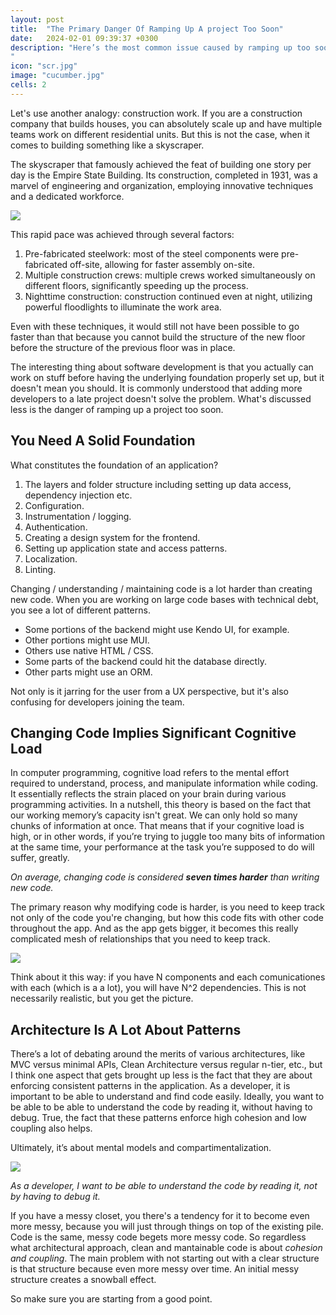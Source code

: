 ```yaml
---
layout: post
title:  "The Primary Danger Of Ramping Up A project Too Soon"
date:   2024-02-01 09:39:37 +0300
description: "Here’s the most common issue caused by ramping up too soon: the lack of parallelization. If a woman gives birth to one child in 9 months, it doesn’t mean 3 women can’t birth the same child in 3 months. Which I’ve discussed at length in my estimation article here. Let's use another analogy: construction work. If you are a construction company that builds houses, you can absolutely scale up and have multiple teams work on different residential units.
"
icon: "scr.jpg"
image: "cucumber.jpg"
cells: 2
---
```

Let's use another analogy: construction work. If you are a construction company that builds houses, you can absolutely scale up and have multiple teams work on different residential units. But this is not the case, when it comes to building something like a skyscraper.

The skyscraper that famously achieved the feat of building one story per day is the Empire State Building. Its construction, completed in 1931, was a marvel of engineering and organization, employing innovative techniques and a dedicated workforce.

<img src="skyscraper.jpg" data-src="skyscraper.jpg" class="img" loading="lazy" />

This rapid pace was achieved through several factors:

1. Pre-fabricated steelwork: most of the steel components were pre-fabricated off-site, allowing for faster assembly on-site.
2. Multiple construction crews: multiple crews worked simultaneously on different floors, significantly speeding up the process.
3. Nighttime construction: construction continued even at night, utilizing powerful floodlights to illuminate the work area.

Even with these techniques, it would still not have been possible to go faster than that because you cannot build the structure of the new floor before the structure of the previous floor was in place.

The interesting thing about software development is that you actually can work on stuff before having the underlying foundation properly set up, but it doesn't mean you should. It is commonly understood that adding more developers to a late project doesn't solve the problem. What's discussed less is the danger of ramping up a project too soon.

## You Need A Solid Foundation

What constitutes the foundation of an application?

1. The layers and folder structure including setting up data access, dependency injection etc.
2. Configuration.
3. Instrumentation / logging.
4. Authentication.
5. Creating a design system for the frontend.
6. Setting up application state and access patterns.
7. Localization.
8. Linting.

Changing / understanding / maintaining code is a lot harder than creating new code. When you are working on large code bases with technical debt, you see a lot of different patterns.

* Some portions of the backend might use Kendo UI, for example.
* Other portions might use MUI.
* Others use native HTML / CSS.
* Some parts of the backend could hit the database directly.
* Other parts might use an ORM.

Not only is it jarring for the user from a UX perspective, but it's also confusing for developers joining the team.

## Changing Code Implies Significant Cognitive Load

In computer programming, cognitive load refers to the mental effort required to understand, process, and manipulate information while coding. It essentially reflects the strain placed on your brain during various programming activities. In a nutshell, this theory is based on the fact that our working memory’s capacity isn't great. We can only hold so many chunks of information at once. That means that if your cognitive load is high, or in other words, if you’re trying to juggle too many bits of information at the same time, your performance at the task you’re supposed to do will suffer, greatly.

*On average, changing code is considered **seven times harder** than writing new code.*

The primary reason why modifying code is harder, is you need to keep track not only of the code you're changing, but how this code fits with other code throughout the app. And as the app gets bigger, it becomes this really complicated mesh of relationships that you need to keep track.

<img src="ball.svg" class="img" loading="lazy" />

Think about it this way: if you have N components and each comunicationes with each (which is a a lot), you will have N^2 dependencies. This is not necessarily realistic, but you get the picture.

## Architecture Is A Lot About Patterns
There’s a lot of debating around the merits of various architectures, like MVC versus minimal APIs, Clean Architecture versus regular n-tier, etc., but I think one aspect that gets brought up less is the fact that they are about enforcing consistent patterns in the application. As a developer, it is important to be able to understand and find code easily. Ideally, you want to be able to be able to understand the code by reading it, without having to debug. True, the fact that these patterns enforce high cohesion and low coupling also helps.

Ultimately, it’s about mental models and compartimentalization.

<img src="messy.jpeg" class="img" loading="lazy" />

*As a developer, I want to be able to understand the code by reading it, not by having to debug it.*

If you have a messy closet, you there's a tendency for it to become even more messy, because you will just through things on top of the existing pile. Code is the same, messy code begets more messy code. So regardless what architectural approach, clean and mantainable code is about *cohesion and coupling*. The main problem with not starting out with a clear structure is that structure because even more messy over time. An initial messy structure creates a snowball effect.

So make sure you are starting from a good point.